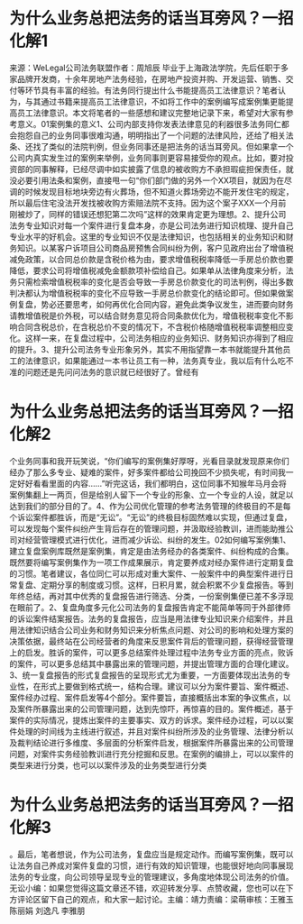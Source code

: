 # 为什么业务总把法务的话当耳旁风？一招化解1

来源：WeLegal公司法务联盟作者：周旭辰 毕业于上海政法学院，先后任职于多家品牌开发商，十余年房地产法务经验，在房地产投资并购、开发运营、销售、交付等环节具有丰富的经验。有法务同行提出什么书能提高员工法律意识？笔者认为，与其通过书籍来提高员工法律意识，不如将工作中的案例编写成案例集更能提高员工法律意识。本文将笔者的一些感想和建议完整地记录下来，希望对大家有参考意义。01案例集的意义1、公司内部支持你发表法律意见的利器很多法务同仁都会抱怨自己的业务同事很难沟通，明明指出了一个问题的法律风险，还给了相关法条、还找了类似的法院判例，但业务同事还是把法务的话当耳旁风。但如果拿一个公司内真实发生过的案例来举例，业务同事则更容易接受你的观点。比如，要对投资部的同事解释，已经尽调中如实披露了信息的被收购方不承担瑕疵担保责任，就没必要引用法条和案例，直接甩一句“你们部门做的另外一个XX项目，就因为在尽调的时候发现目标地块旁边有火葬场，但不知道火葬场旁边不能开发住宅的规定，所以最后住宅没法开发找被收购方索赔法院不支持。因为这个案子XXX一个月前刚被炒了，同样的错误还想犯第二次吗”这样的效果肯定更为理想。2、提升公司法务专业知识对每一个案件进行复盘本身，亦是公司法务进行知识梳理、提升自己专业水平的好机会。这里的专业知识不仅是法律知识，也包括相关的业务知识和财务知识。以某客户诉项目公司商品房预售合同纠纷为例，客户见政府出台了增值税减免政策，以合同总价款是含税价格为由，要求增值税税率降低一手房总价款也要降低，要求公司将增值税减免金额款项补偿给自己。如果单从法律角度来分析，法务只需检索增值税税率的变化是否会导致一手房总价款变化的司法判例，得出多数判决都认为增值税税率的变化不应导致一手房总价款变化的结论即可。但如果做案例复盘，势必还要思考，如何再优化合同内容，避免此类争议发生，进而要向财务请教增值税是价外税，可以结合财务意见将合同条款优化为，增值税税率变化不影响合同含税总价，在含税总价不变的情况下，不含税价格随增值税税率调整相应变化。这样一来，在复盘过程中，公司法务相应的业务知识、财务知识亦得到了相应的提升。3、提升公司法务专业形象另外，其实不用指望靠一本书就能提升其他员工的法律意识，如果能通过一本书让员工有一种，法务真专业，我以后有什么吃不准的问题还是先问问法务的意识就已经很好了。曾经有

# 为什么业务总把法务的话当耳旁风？一招化解2

个业务同事和我开玩笑说，“你们编写的案例集好厚呀，光看目录就发现原来你们经办了那么多专业、疑难的案件，好多案件都给公司挽回不少损失呢，有时间我一定好好看看里面的内容……”听完这话，我们都明白，这位同事不知猴年马月会将案例集翻上一两页，但是给别人留下一个专业的形象、立一个专业的人设，就足以达到我们的部分目的了。4、作为公司优化管理的参考法务管理的终极目的不是每个诉讼案件都胜诉，而是“无讼”。“无讼”的终极目标固然难以实现，但通过复盘，可以发现每个案件纠纷产生背后存在的管理问题，并汲取经验教训，进而能助推公司对经营管理模式进行优化，进而减少诉讼、纠纷的发生。02如何编写案例集1、建立复盘案例库既然是案例集，肯定是由法务经办的各类案件、纠纷构成的合集。既然要将编写案例集作为一项工作成果展示，肯定要养成对经办案件进行定期复盘的习惯。笔者建议，各位同仁可以形成对重大案件、一般案件中的典型案件进行日常复盘、定期分享的制度或习惯。这样，日积月累，就会积累不少复盘报告。等到年终总结，再对其中优秀的复盘报告进行筛选、分类，一份案例集便已差不多浮现在眼前了。2、复盘角度多元化公司法务的复盘报告肯定不能简单等同于外部律师的诉讼案件结案报告。法务的复盘报告，应当是用法律专业知识来介绍案件，并且用法律知识结合公司业务和财务知识来分析焦点问题、对公司的影响和处理方案的决策依据，最终站在公司经营者的角度来反思案件背后的管理问题，获得经营管理上的启发。胜诉的案件，可以更多总结案件处理过程中法务专业方面的亮点，败诉的案件，可以更多总结其中暴露出来的管理问题，并提出管理方面的合理化建议。3、统一复盘报告的形式复盘报告的呈现形式尤为重要，一方面要体现出法务的专业性，在形式上要做到格式统一，结构合理。建议可以分为案件要旨、案件概述、案件经办过程、案件启发等4个部分。案件要旨，直接概括出本案的争议焦点，以及案件所暴露出来的公司管理问题，达到先惊吓，再惊喜的目的。案件概述，基于案件的实际情况，提炼出案件的主要事实、双方的诉求。案件经办过程，可以以案件处理的时间线为主线进行叙述，并且对案件纠纷所涉及的业务管理、法律分析以及裁判结论进行多维度、多层面的分析案件启发，根据案件所暴露出来的公司管理问题，对案件实务经验教训进行充分挖掘和反思。在案例的编排上，可以以案件的类型来进行分类，也可以以案件涉及的业务类型进行分类

# 为什么业务总把法务的话当耳旁风？一招化解3

。最后，笔者想说，作为公司法务，复盘应当是规定动作。而编写案例集，既可以让法务自己养成对案件复盘的习惯，进行有效的知识管理，也能很好地向同事展现法务的专业度，向公司领导呈现专业的管理建议，多角度地体现公司法务的价值。无讼小编：如果您觉得这篇文章还不错，欢迎转发分享、点赞收藏，您也可以在下方评论区留下自己的观点，和大家一起讨论。主编：靖力责编：梁萌审核：王雅玉 陈丽娟 刘逸凡 李雅朋

